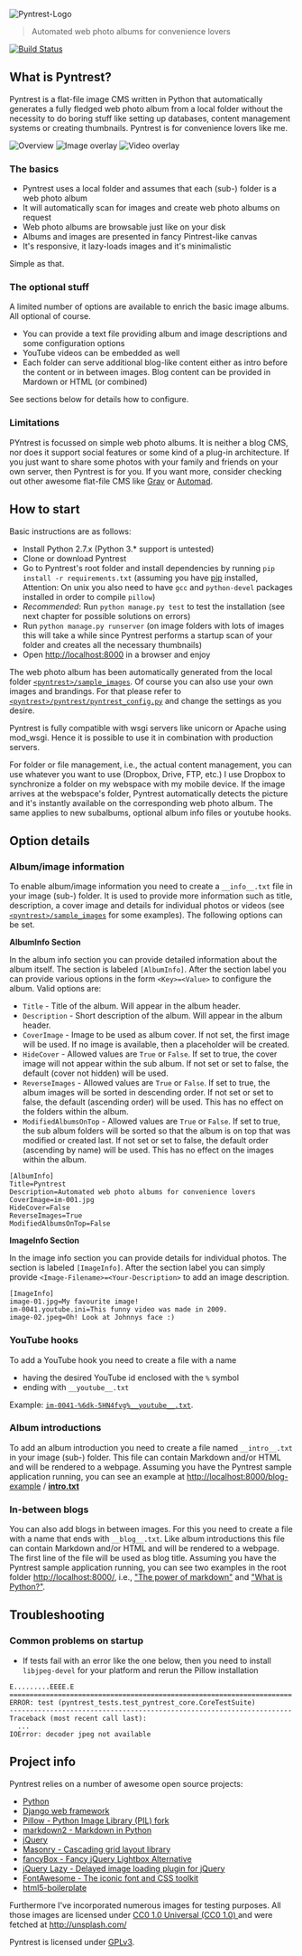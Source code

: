![Pyntrest-Logo](doc/images/logo.png)
> Automated web photo albums for convenience lovers

[![Build Status](https://travis-ci.org/BastiTee/pyntrest.png)](https://travis-ci.org/BastiTee/pyntrest)

## What is Pyntrest?

Pyntrest is a flat-file image CMS written in Python that automatically generates a fully fledged web photo album from a local folder without the necessity to do boring stuff like setting up databases, content management systems or creating thumbnails. Pyntrest is for convenience lovers like me.

![Overview](doc/images/latest-screenshot-1.jpg)
![Image overlay](doc/images/latest-screenshot-2.jpg)
![Video overlay](doc/images/latest-screenshot-3.jpg)

### The basics

* Pyntrest uses a local folder and assumes that each (sub-) folder is a web photo album
* It will automatically scan for images and create web photo albums on request
* Web photo albums are browsable just like on your disk
* Albums and images are presented in fancy Pintrest-like canvas
* It's responsive, it lazy-loads images and it's minimalistic

Simple as that.

### The optional stuff

A limited number of options are available to enrich the basic image albums. All optional of course.

* You can provide a text file providing album and image descriptions and some configuration options
* YouTube videos can be embedded as well
* Each folder can serve additional blog-like content either as intro before the content or in between images. Blog content can be provided in Mardown or HTML (or combined)

See sections below for details how to configure.

### Limitations

PYntrest is focussed on simple web photo albums. It is neither a blog CMS, nor does it support social features or some kind of a plug-in architecture. If you just want to share some photos with your family and friends on your own server, then Pyntrest is for you. If you want more, consider checking out other awesome flat-file CMS like [Grav](https://getgrav.org/) or [Automad](http://automad.org/). 

## How to start

Basic instructions are as follows:

* Install Python 2.7.x (Python 3.* support is untested)
* Clone or download Pyntrest
* Go to Pyntrest's root folder and install dependencies by running `pip install -r requirements.txt` (assuming you have [pip](https://pypi.python.org/pypi/pip) installed, Attention: On unix you also need to have `gcc` and `python-devel` packages installed in order to compile `pillow`)
* _Recommended_: Run `python manage.py test` to test the installation (see next chapter for possible solutions on errors)
* Run `python manage.py runserver` (on image folders with lots of images this will take a while since Pyntrest performs a startup scan of your folder and creates all the necessary thumbnails)
* Open [http://localhost:8000](http://localhost:8000) in a browser and enjoy

The web photo album has been automatically generated from the local folder [`<pyntrest>/sample_images`](https://github.com/BastiTee/pyntrest/tree/master/sample_images). Of course you can also use your own images and brandings. For that please refer to [`<pyntrest>/pyntrest/pyntrest_config.py`](https://github.com/BastiTee/pyntrest/blob/master/pyntrest/pyntrest_config.py.default) and change the settings as you desire.

Pyntrest is fully compatible with wsgi servers like unicorn or Apache using mod_wsgi. Hence it is possible to use it in combination with production servers.

For folder or file management, i.e., the actual content management, you can use whatever you want to use (Dropbox, Drive, FTP, etc.) I use Dropbox to synchronize a folder on my webspace with my mobile device. If the image arrives at the webspace's folder, Pyntrest automatically detects the picture and it's instantly available on the corresponding web photo album. The same applies to new subalbums, optional album info files or youtube hooks.

## Option details  

### Album/image information

To enable album/image information you need to create a `__info__.txt` file in your image (sub-) folder. It is used to provide more information such as title, description, a cover image and details for individual photos or videos (see  [`<pyntrest>/sample_images`](https://github.com/BastiTee/pyntrest/tree/master/sample_images) for some examples). The following options can be set.

**AlbumInfo Section**

In the album info section you can provide detailed information about the album itself. The section is labeled `[AlbumInfo]`. After the section label you can provide various options in the form `<Key>=<Value>` to configure the album. Valid options are:

* `Title` - Title of the album. Will appear in the album header.
* `Description` - Short description of the album. Will appear in the album header.
* `CoverImage` - Image to be used as album cover. If not set, the first image will be used. If no image is available, then a placeholder will be created.
* `HideCover` - Allowed values are `True` or `False`. If set to true, the cover image will not appear within the sub album. If not set or set to false, the default (cover not hidden) will be used.  
* `ReverseImages` - Allowed values are `True` or `False`. If set to true, the album images will be sorted in descending order. If not set or set to false, the default (ascending order) will be used. This has no effect on the folders within the album.
* `ModifiedAlbumsOnTop` - Allowed values are `True` or `False`. If set to true, the sub album folders will be sorted so that the album is on top that was modified or created last. If not set or set to false, the default order (ascending by name) will be used. This has no effect on the images within the album.

```
[AlbumInfo]
Title=Pyntrest
Description=Automated web photo albums for convenience lovers
CoverImage=im-001.jpg
HideCover=False
ReverseImages=True
ModifiedAlbumsOnTop=False
```

**ImageInfo Section**

In the image info section you can provide details for individual photos. The section is labeled `[ImageInfo]`. After the section label you can simply provide `<Image-Filename>=<Your-Description>` to add an image description.

```
[ImageInfo]
image-01.jpg=My favourite image!
im-0041.youtube.ini=This funny video was made in 2009.
image-02.jpeg=Oh! Look at Johnnys face :)
```

### YouTube hooks

To add a YouTube hook you need to create a file with a name

* having the desired YouTube id enclosed with the `%` symbol
* ending with `__youtube__.txt`

Example: [`im-0041-%6dk-5HN4fvg%__youtube__.txt`](https://github.com/BastiTee/pyntrest/blob/master/sample_images/im-0041-%256dk-5HN4fvg%25__youtube__.txt).

### Album introductions

To add an album introduction you need to create a file named `__intro__.txt` in your image (sub-) folder. This file can contain Markdown and/or HTML and will be rendered to a webpage. Assuming you have the Pyntrest sample application running, you can see an example at [http://localhost:8000/blog-example](http://localhost:8000/blog-example) / [__intro.txt__](https://github.com/BastiTee/pyntrest/blob/master/sample_images/blog-example/__intro__.txt)

### In-between blogs

You can also add blogs in between images. For this you need to create a file with a name that ends with `__blog__.txt`. Like album introductions this file can contain Markdown and/or HTML and will be rendered to a webpage. The first line of the file will be used as blog title. Assuming you have the Pyntrest sample application running, you can see two examples in the root folder [http://localhost:8000/](http://localhost:8000/), i.e., ["The power of markdown"](https://github.com/BastiTee/pyntrest/blob/master/sample_images/im-005__blog__.txt) and ["What is Python?"](https://github.com/BastiTee/pyntrest/blob/master/sample_images/im-009__blog__.txt).

## Troubleshooting

### Common problems on startup

 * If tests fail with an error like the one below, then you need to install `libjpeg-devel` for your platform and rerun the Pillow installation

```
E.........EEEE.E
======================================================================
ERROR: test (pyntrest_tests.test_pyntrest_core.CoreTestSuite)
----------------------------------------------------------------------
Traceback (most recent call last):
  ...
IOError: decoder jpeg not available
```

## Project info

Pyntrest relies on a number of awesome open source projects:

* [Python](https://www.python.org/)
* [Django web framework](https://pypi.python.org/pypi/Django)
* [Pillow - Python Image Library (PIL) fork](https://pypi.python.org/pypi/Pillow)
* [markdown2 - Markdown in Python](https://github.com/trentm/python-markdown2)
* [jQuery](http://jquery.com/)
* [Masonry - Cascading grid layout library](http://masonry.desandro.com/)
* [fancyBox - Fancy jQuery Lightbox Alternative](http://fancyapps.com/fancybox/)
* [jQuery Lazy - Delayed image loading plugin for jQuery](http://jquery.eisbehr.de/lazy/)
* [FontAwesome - The iconic font and CSS toolkit](http://fontawesome.io)
* [html5-boilerplate](https://github.com/h5bp/html5-boilerplate)

Furthermore I've incorporated numerous images for testing purposes. All those images are licensed under [CC0 1.0 Universal (CC0 1.0) ](http://creativecommons.org/publicdomain/zero/1.0/) and were fetched at http://unsplash.com/

Pyntrest is licensed under [GPLv3](http://www.gnu.org/licenses/gpl.html).

